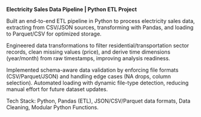 **Electricity Sales Data Pipeline | Python ETL Project**

Built an end-to-end ETL pipeline in Python to process electricity sales data, extracting from CSV/JSON sources, transforming with Pandas, and loading to Parquet/CSV for optimized storage.

Engineered data transformations to filter residential/transportation sector records, clean missing values (price), and derive time dimensions (year/month) from raw timestamps, improving analysis readiness.

Implemented schema-aware data validation by enforcing file formats (CSV/Parquet/JSON) and handling edge cases (NA drops, column selection).
Automated loading with dynamic file-type detection, reducing manual effort for future dataset updates.

Tech Stack: Python, Pandas (ETL), JSON/CSV/Parquet data formats, Data Cleaning, Modular Python Functions.
